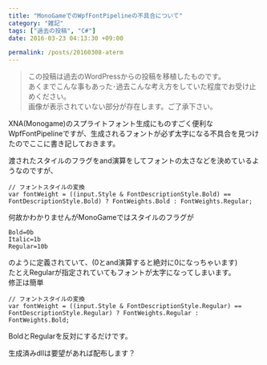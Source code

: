 ```yaml
---
title: "MonoGameでのWpfFontPipelineの不具合について"
category: "雑記"
tags: ["過去の投稿", "C#"]
date: 2016-03-23 04:13:30 +09:00

permalink: /posts/20160308-aterm
---
```


> この投稿は過去のWordPressからの投稿を移植したものです。  
> あくまでこんな事もあった･過去こんな考え方をしていた程度でお受け止めください。  
> 画像が表示されていない部分が存在します。ご了承下さい。

XNA(Monogame)のスプライトフォント生成にものすごく便利なWpfFontPipelineですが、生成されるフォントが必ず太字になる不具合を見つけたのでここに書き記しておきます。  

渡されたスタイルのフラグをand演算をしてフォントの太さなどを決めているようなのですが、  

```
// フォントスタイルの変換  
var fontWeight = ((input.Style & FontDescriptionStyle.Bold) == FontDescriptionStyle.Bold) ? FontWeights.Bold : FontWeights.Regular;
```

何故かわかりませんがMonoGameではスタイルのフラグが  

```
Bold=0b  
Italic=1b  
Regular=10b
```

のように定義されていて、(0とand演算すると絶対に0になっちゃいます)  
たとえRegularが指定されていてもフォントが太字になってしまいます。  
修正は簡単  

```
// フォントスタイルの変換  
var fontWeight = ((input.Style & FontDescriptionStyle.Regular) == FontDescriptionStyle.Regular) ? FontWeights.Regular : FontWeights.Bold;
```

BoldとRegularを反対にするだけです。

生成済みdllは要望があれば配布します？
